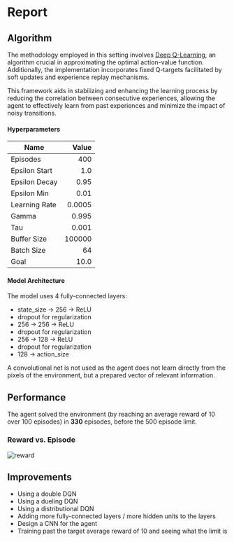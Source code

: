
# Report

## Algorithm


The methodology employed in this setting involves [Deep Q-Learning](https://storage.googleapis.com/deepmind-media/dqn/DQNNaturePaper.pdf), an algorithm crucial in approximating the optimal action-value function. Additionally, the implementation incorporates fixed Q-targets facilitated by soft updates and experience replay mechanisms. 

This framework aids in stabilizing and enhancing the learning process by reducing the correlation between consecutive experiences, allowing the agent to effectively learn from past experiences and minimize the impact of noisy transitions.

#### Hyperparameters

|Name|Value|
|---|---:|
|Episodes|400|
|Epsilon Start|1.0|
|Epsilon Decay|0.95|
|Epsilon Min|0.01|
|Learning Rate|0.0005|
|Gamma|0.995|
|Tau|0.001|
|Buffer Size|100000|
|Batch Size|64|
|Goal|10.0|

#### Model Architecture

The model uses 4 fully-connected layers:
- state_size -> 256 -> ReLU
- dropout for regularization
- 256 -> 256 -> ReLU
- dropout for regularization
- 256 -> 128 -> ReLU
- dropout for regularization
- 128 -> action_size

A convolutional net is not used as the agent does not learn directly from the pixels of the environment, but a prepared vector of relevant information.

## Performance
The agent solved the environment (by reaching an average reward of 10 over 100 episodes) in **330** episodes, before the 500 episode limit.

### Reward vs. Episode

![reward](https://github.com/Angel-Sanchez-Ruiz/udacity_DRL_Navigation/blob/main/reward_vs_episode.png)

## Improvements

- Using a double DQN
- Using a dueling DQN
- Using a distributional DQN
- Adding more fully-connected layers / more hidden units to the layers
- Design a CNN for the agent
- Training past the target average reward of 10 and seeing what the limit is

